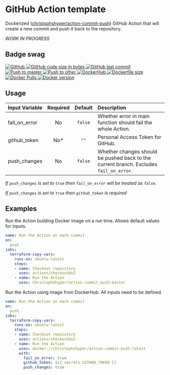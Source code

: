 # GitHub Action template

Dockerized ([christophshyper/action-commit-push](https://hub.docker.com/repository/docker/christophshyper/action-commit-push)) GitHub Action that will create a new commit and push it back to the repository.

*WORK IN PROGRESS*

## Badge swag
[
![GitHub](https://img.shields.io/badge/github-ChristophShyper%2Faction--commit--push-brightgreen.svg?style=flat-square&logo=github)
![GitHub code size in bytes](https://img.shields.io/github/languages/code-size/christophshyper/action-commit-push?color=brightgreen&label=Code%20size&style=flat-square&logo=github)
![GitHub last commit](https://img.shields.io/github/last-commit/christophshyper/action-commit-push?color=brightgreen&label=Last%20commit&style=flat-square&logo=github)
](https://github.com/christophshyper/action-commit-push "shields.io")
[![Push to master](https://img.shields.io/github/workflow/status/christophshyper/action-commit-push/Push%20to%20master?color=brightgreen&label=Master%20branch&logo=github&style=flat-square)
](https://github.com/ChristophShyper/action-commit-push/actions?query=workflow%3A%22Push+to+master%22)
[![Push to other](https://img.shields.io/github/workflow/status/christophshyper/action-commit-push/Push%20to%20other?color=brightgreen&label=Other%20branches&logo=github&style=flat-square)
](https://github.com/ChristophShyper/action-commit-push/actions?query=workflow%3A%22Push+to+other%22)
[
![DockerHub](https://img.shields.io/badge/docker-christophshyper%2Faction--commit--push-blue.svg?style=flat-square&logo=docker)
![Dockerfile size](https://img.shields.io/github/size/christophshyper/action-commit-push/Dockerfile?label=Dockerfile&style=flat-square&logo=docker)
![Docker Pulls](https://img.shields.io/docker/pulls/christophshyper/action-commit-push?color=blue&label=Pulls&logo=docker&style=flat-square)
![Docker version](https://img.shields.io/docker/v/christophshyper/action-commit-push?color=blue&label=Version&logo=docker&style=flat-square)
](https://hub.docker.com/r/christophshyper/action-commit-push "shields.io")


## Usage

Input Variable | Required | Default |Description
:--- | :---: | :---: | :---
fail_on_error | No | `false` | Whether error in main function should fail the whole Action. 
github_token | No* | `""` | Personal Access Token for GitHub.
push_changes | No | `false` | Whether changes should be pushed back to the current branch. Excludes `fail_on_error`.

*If `push_changes` is set to `true` then `fail_on_error` will be treated as `false`.*

*If `push_changes` is set to `true` then `github_token` is required* 

## Examples

Run the Action building Docker image on a run time. Allows default values for inputs.
```yaml
name: Run the Action on each commit
on:
  push
jobs:
  terraform-copy-vars:
    runs-on: ubuntu-latest
    steps:
    - name: Checkout repository
      uses: actions/checkout@v2
    - name: Run the Action
      uses: ChristophShyper/action-commit-push:master
```

Run the Action using image from DockerHub. All inputs need to be defined.
```yaml
name: Run the Action on each commit
on:
  push
jobs:
  terraform-copy-vars:
    runs-on: ubuntu-latest
    steps:
    - name: Checkout repoistory
      uses: actions/checkout@v2
    - name: Run the Action
      uses: docker://christophshyper/action-commit-push:latest
      with:
        fail_on_error: true
        github_token: ${{ secrets.GITHUB_TOKEN }}
        push_changes: true
```
